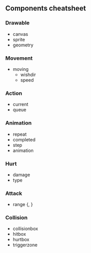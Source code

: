 ## Components cheatsheet

### Drawable
- canvas
- sprite
- geometry

### Movement
- moving
   - wishdir
   - speed

### Action
- current
- queue

### Animation
- repeat
- completed
- step
- animation

### Hurt
- damage
- type

### Attack
- range {<value>, <visible>}

### Collision
- collisionbox
- hitbox
- hurtbox
- triggerzone